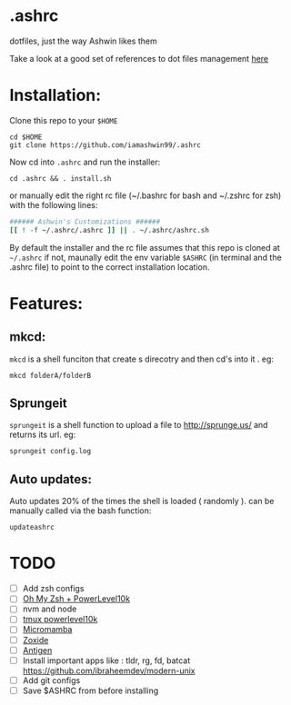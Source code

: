 # .ashrc

dotfiles, just the way Ashwin likes them

Take a look at a good set of references to dot files management  [here](https://github.com/webpro/awesome-dotfiles)

# Installation:

Clone this repo to your `$HOME`

```shell
cd $HOME
git clone https://github.com/iamashwin99/.ashrc
```

Now cd into `.ashrc` and run the installer:

```shell
cd .ashrc && . install.sh
```

or manually edit the right rc file (~/.bashrc for bash and ~/.zshrc for zsh) with the following lines:

```bash
###### Ashwin's Customizations ######
[[ ! -f ~/.ashrc/.ashrc ]] || . ~/.ashrc/ashrc.sh
```

By default the installer and the rc file assumes that this repo is cloned at `~/.ashrc` if not, maunally edit the env variable `$ASHRC` (in terminal and the .ashrc file) to point to the correct installation location.

# Features:

## mkcd:

`mkcd` is a shell funciton that create s direcotry and then cd's into it . eg:

```shell
mkcd folderA/folderB
```

## Sprungeit

`sprungeit` is a shell function to upload a file to http://sprunge.us/ and returns its url. eg:

```shell
sprungeit config.log
```

## Auto updates:

Auto updates 20% of the times the shell is loaded ( randomly ).
can be manually called via the bash function:

```shell
updateashrc
```

# TODO

- [ ] Add zsh configs
- [ ] [Oh My Zsh + PowerLevel10k](https://dev.to/abdfnx/oh-my-zsh-powerlevel10k-cool-terminal-1no0)
- [ ] nvm and node
- [ ] [tmux powerlevel10k](https://blog.bapt.name/2020/04/25/terminal-setup-zsh-tmux-powerlevel10k/)
- [ ] [Micromamba](https://mamba.readthedocs.io/en/latest/installation.html)
- [ ] [Zoxide](https://github.com/ajeetdsouza/zoxide)
- [ ] [Antigen](https://github.com/zsh-users/antigen)
- [ ] Install important apps like : tldr, rg, fd, batcat https://github.com/ibraheemdev/modern-unix
- [ ] Add git configs
- [ ] Save $ASHRC from before installing
